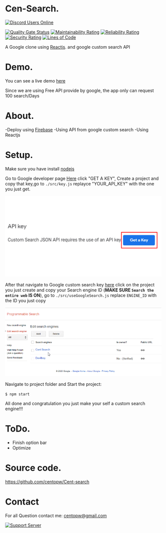 
Cen-Search.
=============
[![Discord Users Online](https://discordapp.com/api/guilds/483209992980135936/widget.png?style=shield)](https://discord.gg/BVu2SaC)

[![Quality Gate Status](https://sonarcloud.io/api/project_badges/measure?project=centopw_Cent-search&metric=alert_status)](https://sonarcloud.io/dashboard?id=ccentopw_Cent-search)
[![Maintainability Rating](https://sonarcloud.io/api/project_badges/measure?project=centopw_Cent-search&metric=sqale_rating)](https://sonarcloud.io/dashboard?id=centopw_Cent-search)
[![Reliability Rating](https://sonarcloud.io/api/project_badges/measure?project=centopw_Cent-search&metric=reliability_rating)](https://sonarcloud.io/dashboard?id=centopw_Cent-search)
[![Security Rating](https://sonarcloud.io/api/project_badges/measure?project=centopw_Cent-search&metric=security_rating)](https://sonarcloud.io/dashboard?id=centopw_Cent-search)
[![Lines of Code](https://sonarcloud.io/api/project_badges/measure?project=centopw_Cent-search&metric=ncloc)](https://sonarcloud.io/dashboard?id=centopw_Cent-search)

A Google clone using [Reactjs](https://reactjs.org/). and google custom search API

Demo.
=============
 You can see a live demo [here](https://cent-search.web.app)
 
 Since we are using Free API provide by google, the app only can request 100 search/Days
 
About.
=============

-Deploy using [Firebase](https://firebase.google.com/) 
-Using API from google custom search
-Using Reactjs

Setup.
=============

Make sure you have install [nodejs](https://nodejs.org)

Go to Google developer page [Here](https://developers.google.com/custom-search/v1/overview#api_key)  click "GET A KEY", Create a project and copy that key,go to ``./src/key.js`` replayce "YOUR_API_KEY" with the one you just get.

![Tut](https://github.com/centopw/Cent-search/blob/master/image/ezgif.com-gif-maker%20(1).gif)

After that navigate to Google custom search key [here](https://cse.google.com/cse/all) click on the project you just create and copy your Search engine ID (<b>MAKE SURE ``Search the entire web`` IS ON</b>), go to ``./src/useGoogleSearch.js`` replace ``ENGINE_ID`` with the ID you just copy

![Tut](https://github.com/centopw/Cent-search/blob/master/image/ezgif.com-crop.gif)

Navigate to project folder and Start the project:
   
   ``$ npm start``
   
All done and congratulation you just make your self a custom search engine!!!

ToDo.
====

 - Finish option bar
 - Optimize
 
 
Source code.
===========

https://github.com/centopw/Cent-search

Contact
=======
For all Question contact me:
centopw@gmail.com


[![Support Server](https://discordapp.com/api/guilds/483209992980135936/widget.png?style=banner3)](https://discord.gg/BVu2SaC)

